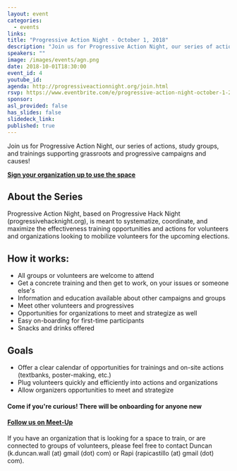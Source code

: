 ```yaml
---
layout: event
categories:
  - events
links:
title: "Progressive Action Night - October 1, 2018"
description: "Join us for Progressive Action Night, our series of actions, study groups, and trainings supporting grassroots and progressive campaigns and causes!"
speakers: ""
image: /images/events/agn.png
date: 2018-10-01T18:30:00
event_id: 4
youtube_id:
agenda: http://progressiveactionnight.org/join.html
rsvp: https://www.eventbrite.com/e/progressive-action-night-october-1-2018-tickets-50407575415
sponsor:
asl_provided: false
has_slides: false
slidedeck_link:
published: true
---
```


Join us for Progressive Action Night, our series of actions, study groups, and trainings supporting grassroots and progressive campaigns and causes!

[**Sign your organization up to use the space**](https://docs.google.com/forms/d/199tNQLkHzXmQKWTVkgRLsbKZ35_J3g5jgDVBFrVSBrQ/edit)

## About the Series
Progressive Action Night, based on Progressive Hack Night (progressivehacknight.org), is meant to systematize, coordinate, and maximize the effectiveness training opportunities and actions for volunteers and organizations looking to mobilize volunteers for the upcoming elections.

## How it works:

- All groups or volunteers are welcome to attend
- Get a concrete training and then get to work, on your issues or someone else's
- Information and education available about other campaigns and groups
- Meet other volunteers and progressives
- Opportunities for organizations to meet and strategize as well
- Easy on-boarding for first-time participants
- Snacks and drinks offered

## Goals
- Offer a clear calendar of opportunities for trainings and on-site actions (textbanks, poster-making, etc.)
- Plug volunteers quickly and efficiently into actions and organizations
- Allow organizers opportunities to meet and strategize

#### **Come if you're curious! There will be onboarding for anyone new**

#### **[Follow us on Meet-Up](//www.meetup.com/Progressive-Action-Nights)**

If you have an organization that is looking for a space to train, or are connected to groups of volunteers, please feel free to contact Duncan (k.duncan.wall (at) gmail (dot) com) or Rapi (rapicastillo (at) gmail (dot) com).
